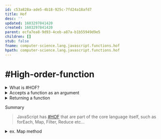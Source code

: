 ```yaml
---
id: c53a828a-ade5-4b18-925c-7fd24a18afd7
title: Hof
desc: ''
updated: 1603297841420
created: 1603297841420
parent: ecfa7ea8-9d93-4ceb-a87a-b1b55949d9e5
children: []
stub: false
fname: computer-science.lang.javascript.functions.hof
hpath: computer-science.lang.javascript.functions.hof
---
```

# #High-order-function

<details><summary>
What is #HOF?
</summary>

A higher-order function is a function that either:

- Accepts a function as an argument and / or
- Returns a function
  </details>

<details><summary>
Accepts a function as an argument
</summary>

```javascript
// example HOF
const callback = () => { console.log(`hello.`) } // need to go at the top
document.addEventListener('click', callback);
```

```javascript
// example HOF
document.addEventListener('click', callback);
function callback () { console.log(`hello.`) } 
// even after the function will work since is Hoisted (lifted up at the top).
```

</details>

<details><summary>
Returning a function
</summary>

```javascript
function createMultiplier(multiplier){ 
    return function(x){
        return x * multiplier
    }
}

let doubleMe = createMultiplier(2)
let tripleMe = createMultiplier(3)
let quadripleMe = createMultiplier(4)
console.log(`${doubleMe(2)}, ${tripleMe(5)}, ${quadripleMe(3)}`)
//r esult: 4, 15, 12 
```

</details>

Summary

> JavaScript has [#HOF](https://developer.mozilla.org/en-US/docs/Glossary/First-class_Function) that are part of the core language itself, such as forEach, Map, Filter, Reduce etc...

<details><summary>
ex. Map method
</summary>

```javascript
let myColors = ['red','orange','yellow'];
myColors.map( (color)=> console.log(color))
// red, orange, yellow
```

</details>

